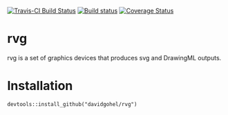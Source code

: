 [![Travis-CI Build Status](https://travis-ci.org/davidgohel/rvg.svg?branch=master)](https://travis-ci.org/davidgohel/rvg)
[![Build status](https://ci.appveyor.com/api/projects/status/github/davidgohel/rvg?branch=master)](https://ci.appveyor.com/project/davidgohel/rvg/branch/master)
[![Coverage Status](https://img.shields.io/codecov/c/github/davidgohel/rvg/master.svg)](https://codecov.io/github/davidgohel/rvg?branch=master)

# rvg

rvg is a set of graphics devices that produces svg and DrawingML outputs.

# Installation

    devtools::install_github("davidgohel/rvg")

